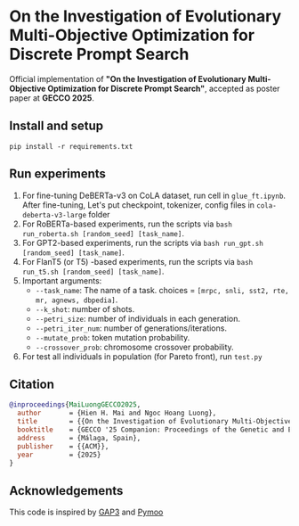# On the Investigation of Evolutionary Multi-Objective Optimization for Discrete Prompt Search
Official implementation of **"On the Investigation of Evolutionary Multi-Objective Optimization for Discrete Prompt Search"**, accepted as poster paper at **GECCO 2025**.


## Install and setup
`pip install -r requirements.txt`

## Run experiments
1. For fine-tuning DeBERTa-v3 on CoLA dataset, run cell in `glue_ft.ipynb`. After fine-tuning, Let's put checkpoint, tokenizer, config files in `cola-deberta-v3-large` folder
2. For RoBERTa-based experiments, run the scripts via `bash run_roberta.sh [random_seed] [task_name]`.
3. For GPT2-based experiments, run the scripts via `bash run_gpt.sh [random_seed] [task_name]`.    
3. For FlanT5 (or T5) -based experiments, run the scripts via `bash run_t5.sh [random_seed] [task_name]`.   
4. Important arguments:
   * `--task_name`: The name of a task. choices = `[mrpc, snli, sst2, rte, mr, agnews, dbpedia]`.
   * `--k_shot`: number of shots.
   * `--petri_size`: number of individuals in each generation.
   * `--petri_iter_num`: number of generations/iterations.
   * `--mutate_prob`: token mutation probability.
   * `--crossover_prob`: chromosome crossover probability.
5. For test all individuals in population (for Pareto front), run `test.py`

## Citation

```bibtex
@inproceedings{MaiLuongGECCO2025,
  author       = {Hien H. Mai and Ngoc Hoang Luong},
  title        = {{On the Investigation of Evolutionary Multi-Objective Optimization for Discrete Prompt Search}},
  booktitle    = {GECCO '25 Companion: Proceedings of the Genetic and Evolutionary Computation Conference Companion},
  address      = {Málaga, Spain},
  publisher    = {{ACM}},
  year         = {2025}
}
```

## Acknowledgements
This code is inspired by [GAP3](https://www.ijcai.org/proceedings/2023/0588.pdf) and [Pymoo](https://pymoo.org/)
   
